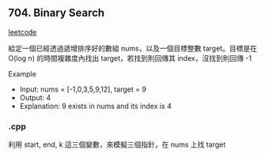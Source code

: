 ## 704. Binary Search
[leetcode](https://leetcode.com/problems/binary-search/description/)

給定一個已經透過遞增排序好的數組 nums，以及一個目標整數 target。目標是在 O(log n) 的時間複雜度內找出 target，若找到則回傳其 index，沒找到則回傳 -1

Example
- Input: nums = [-1,0,3,5,9,12], target = 9
- Output: 4
- Explanation: 9 exists in nums and its index is 4
### .cpp
利用 start, end, k 這三個變數，來模擬三個指針，在 nums 上找 target